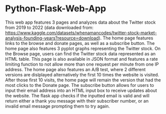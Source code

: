 # Python-Flask-Web-App

This web app features 3 pages and analyzes data about the Twitter stock from 2019 to 2022 (data downloaded from: https://www.kaggle.com/datasets/whenamancodes/twitter-stock-market-analysis-founding-years?resource=download). The home page features links to the browse and donate pages, as well as a subscribe button. The home page also features 3 pyplot graphs representing the Twitter stock.
On the Browse page, users can find the Twitter stock data represented as an HTML table. This page is also available in JSON format and features a rate limiting function to not allow more than one request per minute from one IP address.
The home page also features an A/B test, where 2 different versions are dislplayed alternatively the first 10 times the website is visited. After those first 10 visits, the home page will remain the version that had the most clicks to the Donate page.
The subscribe button allows for users to input their email address into an HTML input box to receive updates about the website. The flask app checks if the inputted email is valid and will return either a thank you message with their subscriber number, or an invalid email message prompting them to try again.
